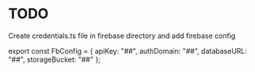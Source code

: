 # TODO

Create credentials.ts file in firebase directory and add firebase config

export const FbConfig = {
  apiKey: "##",
  authDomain: "##",
  databaseURL: "##",
  storageBucket: "##"
};
